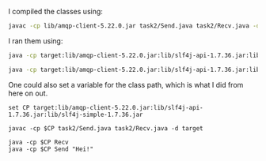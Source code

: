 I compiled the classes using:
```bash
javac -cp lib/amqp-client-5.22.0.jar task2/Send.java task2/Recv.java -d target
```

I ran them using:
```bash
java -cp target:lib/amqp-client-5.22.0.jar:lib/slf4j-api-1.7.36.jar:lib/slf4j-simple-1.7.36.jar Recv

java -cp target:lib/amqp-client-5.22.0.jar:lib/slf4j-api-1.7.36.jar:lib/slf4j-simple-1.7.36.jar Send "hei!"
```

One could also set a variable for the class path, which is what I did from here on out.
```fish
set CP target:lib/amqp-client-5.22.0.jar:lib/slf4j-api-1.7.36.jar:lib/slf4j-simple-1.7.36.jar

javac -cp $CP task2/Send.java task2/Recv.java -d target

java -cp $CP Recv
java -cp $CP Send "Hei!"
```
